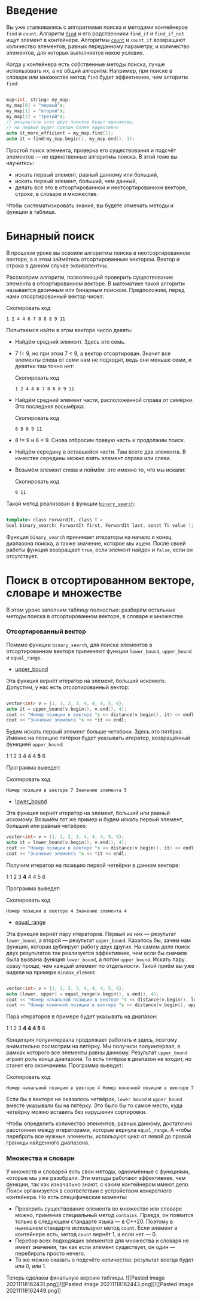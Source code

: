# Введение

Вы уже сталкивались с алгоритмами поиска и методами контейнеров `find` и `count`. Алгоритм [`find`](https://ru.cppreference.com/w/cpp/algorithm/find) и его родственники `find_if` и `find_if_not` ищут элемент в контейнере. Алгоритмы [`count`](https://ru.cppreference.com/w/cpp/algorithm/count) и `count_if` возвращают количество элементов, равных переданному параметру, и количество элементов, для которых выполняется некое условие.

Когда у контейнера есть собственные методы поиска, лучше использовать их, а не общий алгоритм. Например, при поиске в словаре или множестве метод `find` будет эффективнее, чем алгоритм `find`:


```cpp

map<int, string> my_map;
my_map[0] = "первый"s;
my_map[1] = "второй"s;
my_map[2] = "третий"s;
// результаты этих двух поисков будут одинаковы,
// но первый будет сделан более эффективно
auto it_more_efficient = my_map.find(1);
auto it = find(my_map.begin(), my_map.end(), 1); 

```

Простой поиск элемента, проверка его существования и подсчёт элементов — не единственные алгоритмы поиска. В этой теме вы научитесь:

-   искать первый элемент, равный данному или больший,
-   искать первый элемент, больший, чем данный,
-   делать всё это в отсортированном и неотсортированном векторе, строке, в словаре и множестве.

Чтобы систематизировать знания, вы будете отмечать методы и функции в таблице.


# Бинарный поиск

В прошлом уроке вы освоили алгоритмы поиска в неотсортированном векторе, а в этом займётесь отсортированным вектором. Вектор и строка в данном случае эквивалентны.

Рассмотрим алгоритм, позволяющий проверить существование элемента в отсортированном векторе. В математике такой алгоритм называется двоичным или бинарным поиском. Предположим, перед нами отсортированный вектор чисел:

Скопировать код

`1 2 4 4 6 7 8 8 8 9 11` 

Попытаемся найти в этом векторе число девять:

-   Найдём средний элемент. Здесь это семь.
-   7 != 9, но при этом 7 < 9, а вектор отсортирован. Значит все элементы слева от семи нам не подходят, ведь они меньше семи, и девятки там точно нет:
    
    Скопировать код
    
     `1 2 4 4 6 7 8 8 8 9 11` 
    
-   Найдём средний элемент части, расположенной справа от семёрки. Это последняя восьмёрка:
    
    Скопировать код
    
     `8 8 8 9 11` 
    
-   8 != 9 и 8 < 9. Снова отбросим правую часть и продолжим поиск.
-   Найдём середину в оставшейся части. Там всего два элемента. В качестве середины можно взять элемент справа или слева.
-   Возьмём элемент слева и поймём: это именно то, что мы искали:
    
    Скопировать код
    
     `9 11` 
    

Такой метод реализован в функции [`binary_search`](https://ru.cppreference.com/w/cpp/algorithm/binary_search):


```cpp

template< class ForwardIt, class T >
bool binary_search( ForwardIt first, ForwardIt last, const T& value ); 

```

Функция `binary_search` принимает итераторы на начало и конец диапазона поиска, а также значение, которое мы ищем. После своей работы функция возвращает `true`, если элемент найден и `false`, если он отсутствует.

# Поиск в отсортированном векторе, словаре и множестве

В этом уроке заполним таблицу полностью: разберём остальные методы поиска в отсортированном векторе, в словаре и множестве.

### Отсортированный вектор

Помимо функции `binary_search`, для поиска элементов в отсортированном векторе применяют функции `lower_bound`, `upper_bound` и `equal_range`.

-   [upper_bound](https://ru.cppreference.com/w/cpp/algorithm/upper_bound)

Эта функция вернёт итератор на элемент, больший искомого. Допустим, у нас есть отсортированный вектор:


```cpp

vector<int> v = {1, 1, 2, 3, 4, 4, 4, 5, 6};
auto it = upper_bound(v.begin(), v.end(), 4);
cout << "Номер позиции в векторе "s << distance(v.begin(), it) << endl;
cout << "Значение элемента "s << *it << endl; 

```

Будем искать первый элемент больше четвёрки. Здесь это пятёрка. Именно на позицию пятёрки будет указывать итератор, возвращённый функцией `upper_bound`:

1 1 2 3 4 4 4 **5** 6

Программа выведет:

Скопировать код

`Номер позиции в векторе 7
Значение элемента 5` 

-   [lower_bound](https://ru.cppreference.com/w/cpp/algorithm/lower_bound)

Эта функция вернёт итератор на элемент, больший или равный искомому. Возьмём тот же пример и будем искать первый элемент, больший или равный четвёрке:



```cpp
vector<int> v = {1, 1, 2, 3, 4, 4, 4, 5, 6};
auto it = lower_bound(v.begin(), v.end(), 4);
cout << "Номер позиции в векторе "s << distance(v.begin(), it) << endl;
cout << "Значение элемента "s << *it << endl; 

```

Получим итератор на позицию первой четвёрки в данном векторе:

1 1 2 3 **4** 4 4 5 6

Программа выведет:

Скопировать код

`Номер позиции в векторе 4
Значение элемента 4` 

-   [equal_range](https://ru.cppreference.com/w/cpp/algorithm/equal_range)

Эта функция вернёт пару итераторов. Первый из них — результат `lower_bound`, а второй — результат `upper_bound`. Казалось бы, зачем нам функция, которая дублирует работу двух других. На самом деле поиск двух результатов так реализуется эффективнее, чем если бы сначала была вызвана функция `lower_bound`, а потом `upper_bound`. Искать пару сразу проще, чем каждый элемент по отдельности. Такой приём вы уже видели на примере `minmax_element`.


```cpp

vector<int> v = {1, 1, 2, 3, 4, 4, 4, 5, 6};
auto [lower, upper] = equal_range(v.begin(), v.end(), 4);
cout << "Номер начальной позиции в векторе "s << distance(v.begin(), lower) << endl;
cout << "Номер конечной позиции в векторе "s << distance(v.begin(), upper) << endl; 

```

Пара итераторов в примере будет указывать на диапазон:

1 1 2 3 **4 4 4 5** 6

Концепция полуинтервала продолжает работать и здесь, поэтому внимательно посмотрим на пятёрку. Мы получили полуинтервал, в рамках которого все элементы равны данному. Результат `upper_bound` играет роль конца диапазона. То есть пятёрка в диапазон не входит, но станет его окончанием. Программа выведет:

Скопировать код

`Номер начальной позиции в векторе 4
Номер конечной позиции в векторе 7` 

Если бы в векторе не оказалось четвёрок, `lower_bound` и `upper_bound` вместе указывали бы на пятёрку. Это было бы то самое место, куда четвёрку можно вставить без нарушения сортировки.

Чтобы определить количество элементов, равных данному, достаточно расстояния между итераторами, которые вернула `equal_range`. А чтобы перебрать все нужные элементы, используют цикл от левой до правой границы найденного диапазона.



### Множества и словари

У множеств и словарей есть свои методы, одноимённые с функциями, которые мы уже разобрали. Эти методы работают эффективнее, чем функции, так как изначально знают, с каким контейнером имеют дело. Поиск организуется в соответствии с устройством конкретного контейнера. Но есть специфические моменты:

-   Проверить существование элемента во множестве или словаре можно, применив специальный метод `contains`. Правда, он появится только в следующем стандарте языка — в С++20. Поэтому в нынешнем стандарте используют метод `count`. Если элемент в контейнере есть, метод `count` вернёт 1, а если нет — 0.
-   Перебор всех подходящих элементов для множества и словаря не имеет значения, так как если элемент существует, он один — перебирать просто нечего.
-   То же можно сказать о подсчёте количества: результат всегда будет или 0, или 1.

Теперь сделаем финальную версию таблицы.
![[Pasted image 20211118162431.png]]![[Pasted image 20211118162443.png]]![[Pasted image 20211118162449.png]]